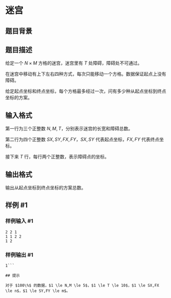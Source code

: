 # 迷宫

## 题目背景



## 题目描述

给定一个 $N \times M$ 方格的迷宫，迷宫里有 $T$ 处障碍，障碍处不可通过。

在迷宫中移动有上下左右四种方式，每次只能移动一个方格。数据保证起点上没有障碍。

给定起点坐标和终点坐标，每个方格最多经过一次，问有多少种从起点坐标到终点坐标的方案。

## 输入格式

第一行为三个正整数 $N,M,T$，分别表示迷宫的长宽和障碍总数。

第二行为四个正整数 $SX,SY,FX,FY$，$SX,SY$ 代表起点坐标，$FX,FY$ 代表终点坐标。

接下来 $T$ 行，每行两个正整数，表示障碍点的坐标。

## 输出格式

输出从起点坐标到终点坐标的方案总数。

## 样例 #1

### 样例输入 #1
```
2 2 1
1 1 2 2
1 2
```

### 样例输出 #1

```
1```

## 提示

对于 $100\%$ 的数据，$1 \le N,M \le 5$，$1 \le T \le 10$，$1 \le SX,FX \le n$，$1 \le SY,FY \le m$。

